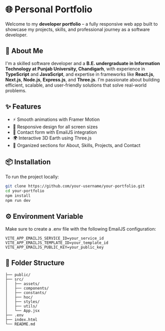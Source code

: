 # 🌐 Personal Portfolio

Welcome to my **developer portfolio** – a fully responsive web app built to showcase my projects, skills, and professional journey as a software developer.

## 🚀 About Me

I'm a skilled software developer and a **B.E. undergraduate in Information Technology at Punjab University, Chandigarh**, with experience in **TypeScript** and **JavaScript**, and expertise in frameworks like **React.js**, **Next.js**, **Node.js**, **Express.js**, and **Three.js**. I'm passionate about building efficient, scalable, and user-friendly solutions that solve real-world problems.

## ✨ Features

- ⚡ Smooth animations with Framer Motion  
- 📱 Responsive design for all screen sizes  
- 💬 Contact form with EmailJS integration  
- 🌍 Interactive 3D Earth using Three.js  
- 📁 Organized sections for About, Skills, Projects, and Contact


## 📦 Installation

To run the project locally:

```bash
git clone https://github.com/your-username/your-portfolio.git
cd your-portfolio
npm install
npm run dev
```
## ⚙️ Environment Variable

Make sure to create a .env file with the following EmailJS configuration:


```
VITE_APP_EMAILJS_SERVICE_ID=your_service_id
VITE_APP_EMAILJS_TEMPLATE_ID=your_template_id
VITE_APP_EMAILJS_PUBLIC_KEY=your_public_key
```
## 📁 Folder Structure
```
├── public/
├── src/
│   ├── assets/
│   ├── components/
│   ├── constants/
│   ├── hoc/
│   ├── styles/
│   ├── utils/
│   └── App.jsx
├── .env
├── index.html
└── README.md
```


